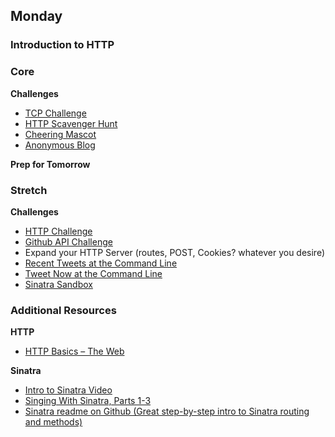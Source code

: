 ## Monday
### Introduction to HTTP

### Core

**Challenges**

- [TCP Challenge](../../../../raw-tcp-challenge)
- [HTTP Scavenger Hunt](http://dbcapps.com)
- [Cheering Mascot](../../../../cheering-mascot-sinatra-1-synchronous-forms-challenge)
- [Anonymous Blog](../../../../blog-1-anonymous-blog-challenge)

**Prep for Tomorrow**

### Stretch

**Challenges**

- [HTTP Challenge](../../../../raw-http-challenge)
- [Github API Challenge](../../../../github-api-challenge)
- Expand your HTTP Server (routes, POST, Cookies? whatever you desire)
- [Recent Tweets at the Command Line](../../../../recent-tweets-command-line-challenge)
- [Tweet Now at the Command Line](../../../../tweet-now-command-line-challenge)
- [Sinatra Sandbox](../../../../sinatra-sandbox-challenge)

### Additional Resources

**HTTP**

- [HTTP Basics – The Web](http://www3.ntu.edu.sg/home/ehchua/programming/webprogramming/http_basics.html)

**Sinatra**

- [Intro to Sinatra Video](https://talks.devbootcamp.com/intro-to-sinatra-1)
- [Singing With Sinatra, Parts 1-3](http://net.tutsplus.com/tutorials/ruby/singing-with-sinatra/)
- [Sinatra readme on Github (Great step-by-step intro to Sinatra routing and methods)](https://github.com/sinatra/sinatra)


